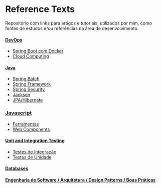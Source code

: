 # Reference Texts

Repositório com links para artigos e tutoriais, utilizados por mim, como fontes de estudos e/ou referências na área de desenvolvimento.

####  [DevOps]

- [Spring Boot com Docker]
- [Cloud Computing]

####  [Java]
- [Spring Batch]
- [Spring Framework]
- [Spring Security]
- [Jackson]
- [JPA/Hibernate]

### [Javascript]

- [Ferramentas]
- [Web Components]

####  [Unit and Integration Testing]

- [Testes de Integração]
- [Testes de Unidade]

#### [Databases]

#### [Engenharia de Software / Arquitetura / Design Patterns / Boas Práticas]

[DevOps]: <https://github.com/savitoh/Reference_Texts/tree/master/DevOps>
[Cloud Computing]: <https://github.com/savitoh/Reference_Texts/blob/master/DevOps/README.md#cloud-computing>
[Spring Boot com Docker]: <https://github.com/savitoh/Reference_Texts/blob/master/DevOps/README.md#spring-boot-com-docker>


[Java]: <https://github.com/savitoh/Reference_Texts/tree/master/Java>
[Spring Batch]: <https://github.com/savitoh/reference-texts/tree/master/Java#spring-batch>
[Spring Framework]: <https://github.com/savitoh/reference-texts/tree/master/Java#spring-framework>
[Spring Security]: <https://github.com/savitoh/reference-texts/tree/master/Java#spring-security>
[Jackson]: <https://github.com/savitoh/reference-texts/tree/master/Java#jackson>
[JPA/Hibernate]: <https://github.com/savitoh/reference-texts/tree/master/Java#jpahibernate>

[JavaScript]:<https://github.com/savitoh/Reference_Texts/tree/master/JavaScript>
[Ferramentas]: <https://github.com/savitoh/Reference_Texts/tree/master/JavaScript#ferramentas>
[Web Components]: <https://github.com/savitoh/Reference_Texts/tree/master/JavaScript#web-components>


[Unit and Integration Testing]: <https://github.com/savitoh/Reference_Texts/tree/master/Unit%20and%20Integration%20Testing>
[Testes de Integração]: <https://github.com/savitoh/Reference_Texts/tree/master/Unit%20and%20Integration%20Testing#testes-de-integra%C3%A7%C3%A3o>
[Testes de Unidade]: <https://github.com/savitoh/Reference_Texts/tree/master/Unit%20and%20Integration%20Testing#testes-de-unidade>


[Databases]: <https://github.com/savitoh/Reference_Texts/tree/master/Databases>


[Engenharia de Software / Arquitetura / Design Patterns / Boas Práticas]: <https://github.com/savitoh/reference-texts/tree/master/Design%20Patterns%20-%20Boas%20Pr%C3%A1ticas>


